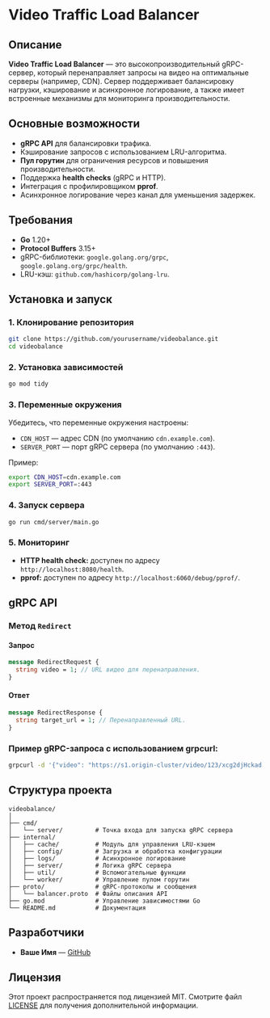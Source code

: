 
# Video Traffic Load Balancer

## Описание
**Video Traffic Load Balancer** — это высокопроизводительный gRPC-сервер, который перенаправляет запросы на видео на оптимальные серверы (например, CDN). Сервер поддерживает балансировку нагрузки, кэширование и асинхронное логирование, а также имеет встроенные механизмы для мониторинга производительности.

## Основные возможности
- **gRPC API** для балансировки трафика.
- Кэширование запросов с использованием LRU-алгоритма.
- **Пул горутин** для ограничения ресурсов и повышения производительности.
- Поддержка **health checks** (gRPC и HTTP).
- Интеграция с профилировщиком **pprof**.
- Асинхронное логирование через канал для уменьшения задержек.

## Требования
- **Go** 1.20+
- **Protocol Buffers** 3.15+
- gRPC-библиотеки: `google.golang.org/grpc`, `google.golang.org/grpc/health`.
- LRU-кэш: `github.com/hashicorp/golang-lru`.

## Установка и запуск

### 1. Клонирование репозитория
```bash
git clone https://github.com/yourusername/videobalance.git
cd videobalance
```

### 2. Установка зависимостей
```bash
go mod tidy
```

### 3. Переменные окружения
Убедитесь, что переменные окружения настроены:
- `CDN_HOST` — адрес CDN (по умолчанию `cdn.example.com`).
- `SERVER_PORT` — порт gRPC сервера (по умолчанию `:443`).

Пример:
```bash
export CDN_HOST=cdn.example.com
export SERVER_PORT=:443
```

### 4. Запуск сервера
```bash
go run cmd/server/main.go
```

### 5. Мониторинг
- **HTTP health check:** доступен по адресу `http://localhost:8080/health`.
- **pprof:** доступен по адресу `http://localhost:6060/debug/pprof/`.

## gRPC API

### Метод `Redirect`
#### Запрос
```protobuf
message RedirectRequest {
  string video = 1; // URL видео для перенаправления.
}
```

#### Ответ
```protobuf
message RedirectResponse {
  string target_url = 1; // Перенаправленный URL.
}
```

### Пример gRPC-запроса с использованием grpcurl:
```bash
grpcurl -d '{"video": "https://s1.origin-cluster/video/123/xcg2djHckad.m3u8"}'   -plaintext localhost:443 videobalance.Balancer/Redirect
```

## Структура проекта
```
videobalance/
│
├── cmd/
│   └── server/         # Точка входа для запуска gRPC сервера
├── internal/
│   ├── cache/          # Модуль для управления LRU-кэшем
│   ├── config/         # Загрузка и обработка конфигурации
│   ├── logs/           # Асинхронное логирование
│   ├── server/         # Логика gRPC сервера
│   ├── util/           # Вспомогательные функции
│   └── worker/         # Управление пулом горутин
├── proto/              # gRPC-протоколы и сообщения
│   └── balancer.proto  # Файлы описания API
├── go.mod              # Управление зависимостями Go
└── README.md           # Документация
```

## Разработчики
- **Ваше Имя** — [GitHub](https://github.com/yourusername)

## Лицензия
Этот проект распространяется под лицензией MIT. Смотрите файл [LICENSE](LICENSE) для получения дополнительной информации.
